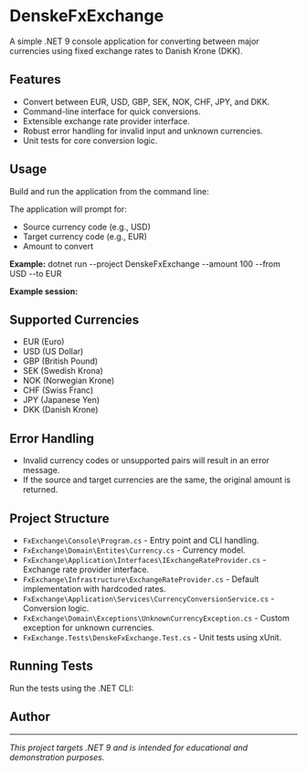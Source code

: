 # DenskeFxExchange

A simple .NET 9 console application for converting between major currencies using fixed exchange rates to Danish Krone (DKK).

## Features

- Convert between EUR, USD, GBP, SEK, NOK, CHF, JPY, and DKK.
- Command-line interface for quick conversions.
- Extensible exchange rate provider interface.
- Robust error handling for invalid input and unknown currencies.
- Unit tests for core conversion logic.

## Usage

Build and run the application from the command line:

The application will prompt for:
- Source currency code (e.g., USD)
- Target currency code (e.g., EUR)
- Amount to convert

**Example:**
dotnet run --project DenskeFxExchange --amount 100 --from USD --to EUR

**Example session:**

## Supported Currencies

- EUR (Euro)
- USD (US Dollar)
- GBP (British Pound)
- SEK (Swedish Krona)
- NOK (Norwegian Krone)
- CHF (Swiss Franc)
- JPY (Japanese Yen)
- DKK (Danish Krone)

## Error Handling

- Invalid currency codes or unsupported pairs will result in an error message.
- If the source and target currencies are the same, the original amount is returned.

## Project Structure

- `FxExchange\Console\Program.cs` - Entry point and CLI handling.
- `FxExchange\Domain\Entites\Currency.cs` - Currency model.
- `FxExchange\Application\Interfaces\IExchangeRateProvider.cs` - Exchange rate provider interface.
- `FxExchange\Infrastructure\ExchangeRateProvider.cs` - Default implementation with hardcoded rates.
- `FxExchange\Application\Services\CurrencyConversionService.cs` - Conversion logic.
- `FxExchange\Domain\Exceptions\UnknownCurrencyException.cs` - Custom exception for unknown currencies.
- `FxExchange.Tests\DenskeFxExchange.Test.cs` - Unit tests using xUnit.

## Running Tests

Run the tests using the .NET CLI:

## Author

---

*This project targets .NET 9 and is intended for educational and demonstration purposes.*